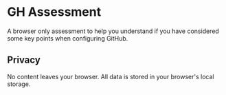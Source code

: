 # GH Assessment
A browser only assessment to help you understand if you have considered some key points when configuring GitHub.

## Privacy
No content leaves your browser.  All data is stored in your browser's local storage.